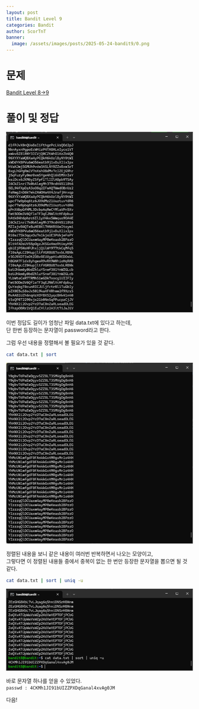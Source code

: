 ```yaml
---
layout: post
title: Bandit Level 9
categories: Bandit
author: ScorTnT
banner:
  image: /assets/images/posts/2025-05-24-bandit9/0.png
---
```


# 문제

[Bandit Level 8->9](https://overthewire.org/wargames/bandit/bandit9.html)

# 풀이 및 정답


![](/assets/images/posts/2025-05-24-bandit9/0.png)

이번 정답도 길이가 엄청난 파일 data.txt에 있다고 하는데,  
단 한번 등장하는 문자열이 password라고 한다.  

그럼 우선 내용을 정렬해서 볼 필요가 있을 것 같다.
```bash
cat data.txt | sort
```

![](/assets/images/posts/2025-05-24-bandit9/1.png)
  
정렬된 내용을 보니 같은 내용이 여러번 반복하면서 나오는 모양이고,  
그렇다면 이 정렬된 내용들 중에서 중복이 없는 한 번만 등장한 문자열을 뽑으면 될 것 같다.  
```bash
cat data.txt | sort | uniq -u 
```
![](/assets/images/posts/2025-05-24-bandit9/2.png)
  
바로 문자열 하나를 얻을 수 있었다.  
`passwd : 4CKMh1JI91bUIZZPXDqGanal4xvAg0JM`
  
다음!